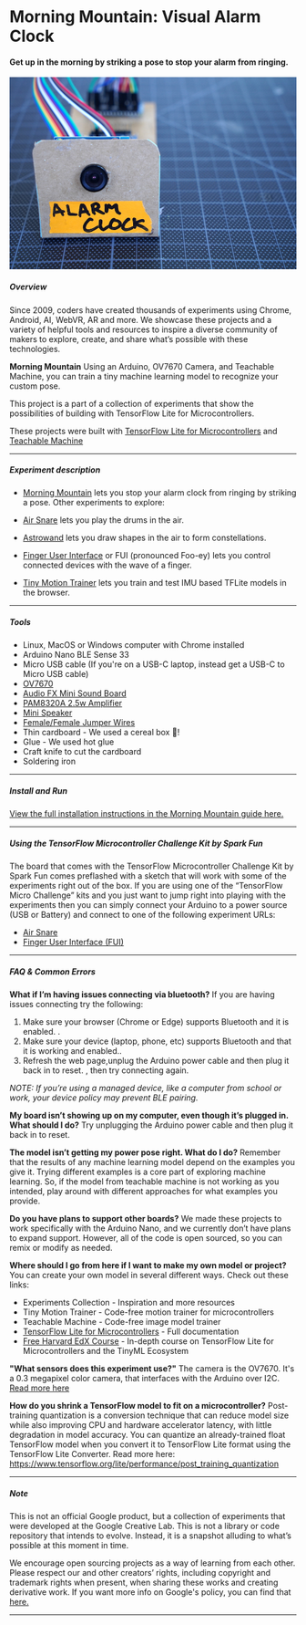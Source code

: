 # Morning Mountain: Visual Alarm Clock
#### Get up in the morning by striking a pose to stop your alarm from ringing.

![hero image of alarm clock](.git_images/hero.JPG)
##### **Overview** 

Since 2009, coders have created thousands of experiments using Chrome, Android, AI, WebVR, AR and more. We showcase these projects and a variety of helpful tools and resources to inspire a diverse community of makers to explore, create, and share what’s possible with these technologies.

**Morning Mountain** Using an Arduino, OV7670 Camera, and Teachable Machine, you can train a tiny machine learning model to recognize your custom pose.

This project is a part of a collection of experiments that show the possibilities of building with TensorFlow Lite for Microcontrollers.

These projects were built with [TensorFlow Lite for Microcontrollers](https://www.tensorflow.org/lite/microcontrollers "TFL4M") and [Teachable Machine](https://teachablemachine.withgoogle.com)

----

##### **Experiment description**

- [Morning Mountain](https://experiments.withgoogle.com/visual-alarm-clock "Morning Mountain Google Experiment") lets you stop your alarm clock from ringing by striking a pose.
Other experiments to explore:

- [Air Snare](https://experiments.withgoogle.com/air-snare "Air Snare Google Experiment") lets you play the drums in the air.
- [Astrowand](https://experiments.withgoogle.com/astrowand "Astrowand Google Experiment") lets you draw shapes in the air to form constellations.
- [Finger User Interface](https://experiments.withgoogle.com/finger-user-interface "FUI Google Experiment") or FUI (pronounced Foo-ey) lets you control connected devices with the wave of a finger.
- [Tiny Motion Trainer](https://experiments.withgoogle.com/tiny-motion-trainer "Tiny Motion Trainer") lets you train and test IMU based TFLite models in the browser.

----

##### **Tools**
- Linux, MacOS or Windows computer with Chrome installed
- Arduino Nano BLE Sense 33
- Micro USB cable (If you're on a USB-C laptop, instead get a USB-C to Micro USB cable)
- [OV7670](https://www.amazon.com/HiLetgo-OV7670-640x480-0-3Mega-Arduino/dp/B07S66Y3ZQ/ref=sr_1_2?crid=1YF58RNGCDZBG&dchild=1&keywords=ov7670+camera+module&qid=1622134304&sprefix=ov767%2Caps%2C247&sr=8-2)
- [Audio FX Mini Sound Board](https://www.adafruit.com/product/2342)
- [PAM8320A 2.5w Amplifier](https://www.adafruit.com/product/2130)
- [Mini Speaker](https://www.adafruit.com/product/1890)
- [Female/Female Jumper Wires](https://www.adafruit.com/product/1950)
- Thin cardboard - We used a cereal box 🥣!
- Glue - We used hot glue
- Craft knife to cut the cardboard
- Soldering iron

----

##### **Install and Run**

[View the full installation instructions in the Morning Mountain guide here.](https://experiments.withgoogle.com/visual-alarm-clock)

----

##### **Using the TensorFlow Microcontroller Challenge Kit by Spark Fun**
 
The board that comes with the TensorFlow Microcontroller Challenge Kit by Spark Fun comes preflashed with a sketch that will work with some of the experiments right out of the box. If you are using one of the “TensorFlow Micro Challenge” kits and you just want to jump right into playing with the experiments then you can simply connect your Arduino to a power source (USB or Battery) and connect to one of the following experiment URLs:
- [Air Snare](https://experiments.withgoogle.com/air-snare/view "Air Snare")
- [Finger User Interface (FUI)](https://experiments.withgoogle.com/finger-user-interface/view "FUI")

----

##### **FAQ & Common Errors**

**What if I’m having issues connecting via bluetooth?**
If you are having issues connecting try the following: 
1. Make sure your browser (Chrome or Edge) supports Bluetooth and it is enabled. . 
2. Make sure your device (laptop, phone, etc) supports Bluetooth and that it is working and enabled..
3. Refresh the web page,unplug the Arduino power cable and then plug it back in to reset.  , then try connecting again.

*NOTE: If you’re using a managed device, like a computer from school or work, your device policy may prevent BLE pairing.*

**My board isn’t showing up on my computer, even though it’s plugged in. What should I do?**
Try unplugging the Arduino power cable and then plug it back in to reset.

**The model isn’t getting my power pose right. What do I do?**
Remember that the results of any machine learning model depend on the examples you give it. Trying different examples is a core part of exploring machine learning. So, if the model from teachable machine is not working as you intended, play around with different approaches for what examples you provide.

**Do you have plans to support other boards?**
We made these projects to work specifically with the Arduino Nano, and we currently don’t have plans to expand support. However, all of the code is open sourced, so you can remix or modify as needed. 

**Where should I go from here if I want to make my own model or project?**
You can create your own model in several different ways. Check out these links: 
- Experiments Collection - Inspiration and more resources
- Tiny Motion Trainer - Code-free motion trainer for microcontrollers
- Teachable Machine - Code-free image model trainer
- [TensorFlow Lite for Microcontrollers](https://tiny-motion-trainer-dot-gweb-tf-micro-exp.uc.r.appspot.com/ "TensorFlow Lite for Microcontrollers") - Full documentation 
- [Free Harvard EdX Course](https://www.edx.org/professional-certificate/harvardx-tiny-machine-learning "Harvard X Course")  - In-depth course on TensorFlow Lite for Microcontrollers and the TinyML Ecosystem

**"What sensors does this experiment use?"**
The camera is the OV7670. It's a 0.3 megapixel color camera, that interfaces with the Arduino over I2C. [Read more here](https://www.openhacks.com/uploadsproductos/ov7670_cmos_camera_module_revc_ds.pdf)

**How do you shrink a TensorFlow model to fit on a microcontroller?**
Post-training quantization is a conversion technique that can reduce model size while also improving CPU and hardware accelerator latency, with little degradation in model accuracy. You can quantize an already-trained float TensorFlow model when you convert it to TensorFlow Lite format using the TensorFlow Lite Converter. Read more here: https://www.tensorflow.org/lite/performance/post_training_quantization


----

##### **Note**

This is not an official Google product, but a collection of experiments that were developed at the Google Creative Lab. This is not a library or code repository that intends to evolve. Instead, it is a snapshot alluding to what’s possible at this moment in time.

We encourage open sourcing projects as a way of learning from each other. Please respect our and other creators’ rights, including copyright and trademark rights when present, when sharing these works and creating derivative work. If you want more info on Google's policy, you can find that [here.](https://about.google/brand-resource-center/ "Google Brand Resource Center")

----

